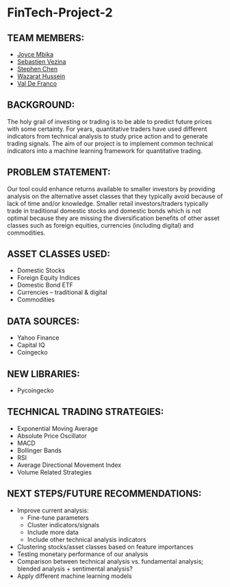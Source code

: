 # FinTech-Project-2

## TEAM MEMBERS:  

- [Joyce Mbika](https://github.com/joycembika)
- [Sebastien Vezina](https://github.com/SebCoding)
- [Stephen Chen](https://github.com/schenht)
- [Wazarat Hussein](https://github.com/wazarat)
- [Val De Franco](https://github.com/DEFRANCOV)


## BACKGROUND:   
The holy grail of investing or trading is to be able to predict future prices with some certainty. For years, quantitative traders have used different indicators from technical analysis to study price action and to generate trading signals. The aim of our project is to implement common technical indicators into a machine learning framework for quantitative trading.

## PROBLEM STATEMENT:  
Our tool could enhance returns available to smaller investors by providing analysis on the alternative asset classes that they typically avoid because of lack of time and/or knowledge.   Smaller retail investors/traders typically trade in traditional domestic stocks and domestic bonds which is not optimal because they are missing the diversification benefits of other asset classes such as foreign equities, currencies (including digital) and commodities.

## ASSET CLASSES USED:  
- Domestic Stocks
- Foreign Equity Indices 
- Domestic Bond ETF
- Currencies – traditional & digital 
- Commodities

## DATA SOURCES:   
- Yahoo Finance 
- Capital IQ 
- Coingecko

## NEW LIBRARIES:  
- Pycoingecko

## TECHNICAL TRADING STRATEGIES:  
- Exponential Moving Average
- Absolute Price Oscillator
- MACD
- Bollinger Bands
- RSI
- Average Directional Movement Index
- Volume Related Strategies

## NEXT STEPS/FUTURE RECOMMENDATIONS:  
- Improve current analysis:
  - Fine-tune parameters
  - Cluster indicators/signals
  - Include more data
  - Include other technical analysis indicators
- Clustering stocks/asset classes based on feature importances 
- Testing monetary performance of our analysis
- Comparison between technical analysis vs. fundamental analysis; blended analysis + sentimental analysis?
- Apply different machine learning models 

